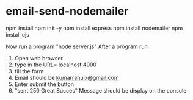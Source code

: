 # email-send-nodemailer
npm install
npm init -y
npm install express
npm install nodemailer
npm install ejs

Now run a program "node server.js"
After a program run
1. Open web browser
2. type in the URL= localhost:4000
3. fill the form
4. Email should be kumarrahulx@gmail.com
5. Enter submit the button 
6. "sent:250 Great Succes" Message should be display on the console 
